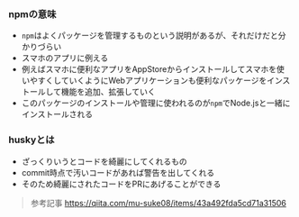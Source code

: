 ### npmの意味
- `npm`はよくパッケージを管理するものという説明があるが、それだけだと分かりづらい
- スマホのアプリに例える
- 例えばスマホに便利なアプリをAppStoreからインストールしてスマホを使いやすくしていくようにWebアプリケーションも便利なパッケージをインストールして機能を追加、拡張していく
- このパッケージのインストールや管理に使われるのが`npm`でNode.jsと一緒にインストールされる

### huskyとは
- ざっくりいうとコードを綺麗にしてくれるもの
- commit時点で汚いコードがあれば警告を出してくれる
- そのため綺麗にされたコードをPRにあげることができる

> 参考記事
https://qiita.com/mu-suke08/items/43a492fda5cd71a31506

